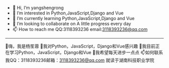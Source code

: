 - 👋 Hi, I’m yangshengrong
- 👀 I’m interested in Python,JavaScript,Django and Vue
- 🌱 I’m currently learning Python,JavaScript,Django and Vue
- 💞️ I’m looking to collaborate on A little progress every day
- 📫 How to reach me QQ:3118393236 email:3118393236@qq.com
--------------------------------------------------------------------
👋嗨，我是杨笙蓉
👀我对Python，JavaScript，Django和Vue感兴趣
🌱我目前正在学习Python，JavaScript，Django和Vue
💞️我希望每天进步一点点
📫如何联系我QQ：3118393236邮箱：3118393236@qq.com
就读于湖南科技职业学院
<!---
YSR0807/YSR0807 is a ✨ special ✨ repository because its `README.md` (this file) appears on your GitHub profile.
You can click the Preview link to take a look at your changes.
--->
